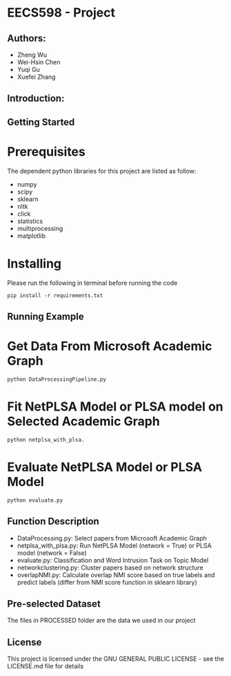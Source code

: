 # EECS598 - Project
## Authors:
 - Zheng Wu
 - Wei-Hsin Chen
 - Yuqi Gu
 - Xuefei Zhang

## Introduction:


## Getting Started

# Prerequisites
The dependent python libraries for this project are listed as follow:
 - numpy
 - scipy
 - sklearn
 - nltk
 - click
 - statistics
 - multiprocessing
 - matplotlib

# Installing
Please run the following in terminal before running the code
```
pip install -r requirements.txt
```

## Running Example
# Get Data From Microsoft Academic Graph
```
python DataProcessingPipeline.py
```

# Fit NetPLSA Model or PLSA model on Selected Academic Graph
```
python netplsa_with_plsa.
```

# Evaluate NetPLSA Model or PLSA Model
```
python evaluate.py
```

## Function Description
 - DataProcessing.py: Select papers from Microsoft Academic Graph
 - netplsa_with_plsa.py: Run NetPLSA Model (network = True) or PLSA model (network = False)
 - evaluate.py: Classification and Word Intrusion Task on Topic Model
 - networkclustering.py: Cluster papers based on network structure
 - overlapNMI.py: Calculate overlap NMI score based on true labels and predict labels (differ from NMI score function in sklearn library)

## Pre-selected Dataset
The files in PROCESSED folder are the data we used in our project

## License
This project is licensed under the GNU GENERAL PUBLIC LICENSE - see the LICENSE.md file for details

